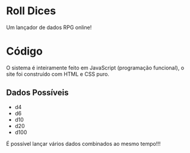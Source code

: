 # Roll Dices
Um lançador de dados RPG online!

# Código
O sistema é inteiramente feito em JavaScript (programação funcional), o site foi construído com HTML e CSS puro.

## Dados Possíveis 
- d4
- d6
- d10
- d20
- d100

É possível lançar vários dados combinados ao mesmo tempo!!!